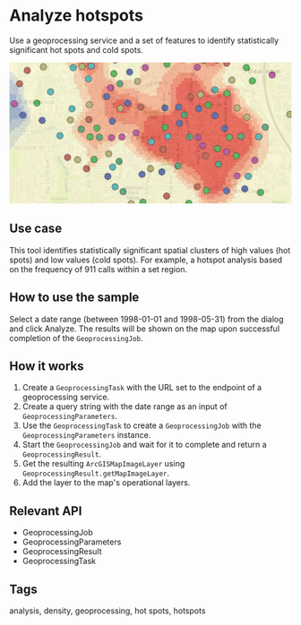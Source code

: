 # Analyze hotspots

Use a geoprocessing service and a set of features to identify statistically significant hot spots and cold spots.

![Image of analyze hotspots](AnalyzeHotspots.png)

## Use case

This tool identifies statistically significant spatial clusters of high values (hot spots) and low values (cold spots). For example, a hotspot analysis based on the frequency of 911 calls within a set region.

## How to use the sample

Select a date range (between 1998-01-01 and 1998-05-31) from the dialog and click Analyze. The results will be shown on the map upon successful completion of the `GeoprocessingJob`.

## How it works

1. Create a `GeoprocessingTask` with the URL set to the endpoint of a geoprocessing service.
1. Create a query string with the date range as an input of `GeoprocessingParameters`.
1. Use the `GeoprocessingTask` to create a `GeoprocessingJob` with the `GeoprocessingParameters` instance.
1. Start the `GeoprocessingJob` and wait for it to complete and return a `GeoprocessingResult`.
1. Get the resulting `ArcGISMapImageLayer` using `GeoprocessingResult.getMapImageLayer`.
1. Add the layer to the map's operational layers.

## Relevant API

* GeoprocessingJob
* GeoprocessingParameters
* GeoprocessingResult
* GeoprocessingTask

## Tags

analysis, density, geoprocessing, hot spots, hotspots
